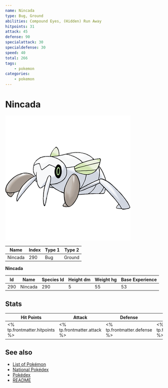 ```yaml
---
name: Nincada
type: Bug, Ground
abilities: Compound Eyes, (Hidden) Run Away
hitpoints: 31
attack: 45
defense: 90
specialattack: 30
specialdefense: 30
speed: 40
total: 266
tags:
    - pokemon
categories:
    - pokemon
---
```


# Nincada


![Nincada](images/290.png)

| **Name** | **Index** | **Type 1** | **Type 2** |
|----|----|----|----|
| Nincada | 290 | Bug | Ground  |

**Nincada** 




| **Id** | **Name** | **Species Id** | **Height dm** | **Weight hg** | **Base Experience** |
|--------|----------|----------------|------------|------------|---------------------|
| 290 | Nincada | 290 | 5 | 55 | 53 |



## Stats

| **Hit Points** | **Attack** | **Defense** | **Special Attack** | **Special Defense** | **Speed** | **Total** |
|----------------|------------|-------------|--------------------|---------------------|-----------|-----------|
| <% tp.frontmatter.hitpoints %> | <% tp.frontmatter.attack %> | <% tp.frontmatter.defense %> | <% tp.frontmatter.specialattack %> | <% tp.frontmatter.specialdefense %> | <% tp.frontmatter.speed %> | <% tp.frontmatter.total %> |

## See also

- [List of Pokémon](../pokemon.md)
- [National Pokédex](../national_pokedex.md)
- [Pokédex](../pokedex.md)
- [README](../README.md)
